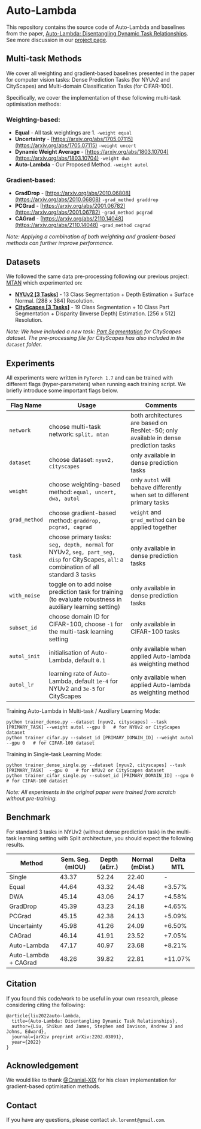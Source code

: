 # Auto-Lambda
This repository contains the source code of Auto-Lambda and baselines from the paper, [Auto-Lambda: Disentangling Dynamic Task Relationships](https://arxiv.org/abs/2202.03091). See more discussion in our [project page](https://shikun.io/projects/auto-lambda). 

## Multi-task Methods
We cover all weighting and gradient-based baselines presented in the paper for computer vision tasks: Dense Prediction Tasks (for NYUv2 and CityScapes) and Multi-domain Classification Tasks (for CIFAR-100). 

Specifically, we cover the implementation of these following multi-task optimisation methods:

### Weighting-based:
- **Equal** - All task weightings are 1. `-weight equal`
- **Uncertainty** - [https://arxiv.org/abs/1705.07115](https://arxiv.org/abs/1705.07115) `-weight uncert`
- **Dynamic Weight Average** - [https://arxiv.org/abs/1803.10704](https://arxiv.org/abs/1803.10704) `-weight dwa`
- **Auto-Lambda** - Our Proposed Method. `-weight autol`

### Gradient-based:
- **GradDrop** -  [https://arxiv.org/abs/2010.06808](https://arxiv.org/abs/2010.06808) `-grad_method graddrop`
- **PCGrad** - [https://arxiv.org/abs/2001.06782](https://arxiv.org/abs/2001.06782) `-grad_method pcgrad`
- **CAGrad** - [https://arxiv.org/abs/2110.14048](https://arxiv.org/abs/2110.14048) `-grad_method cagrad`

*Note: Applying a combination of both weighting and gradient-based methods can further improve performance.*

## Datasets
We followed the same data pre-processing following our previous project: [MTAN](https://github.com/lorenmt/mtan) which experimented on:

- [**NYUv2 [3 Tasks]**](https://www.dropbox.com/sh/86nssgwm6hm3vkb/AACrnUQ4GxpdrBbLjb6n-mWNa?dl=0)  - 13 Class Segmentation + Depth Estimation + Surface Normal. [288 x 384] Resolution.
- [**CityScapes [3 Tasks]**](https://www.dropbox.com/sh/qk3cr18d55d08gj/AAA5OCTPNFDEDk5fZsmCfmrAa?dl=0) - 19 Class Segmentation + 10 Class Part Segmentation + Disparity (Inverse Depth) Estimation. [256 x 512] Resolution.

*Note: We have included a new task: [Part Segmentation](https://github.com/pmeletis/panoptic_parts) for CityScapes dataset. The pre-processing file for CityScapes has also included in the `dataset` folder.*


## Experiments
All experiments were written in `PyTorch 1.7` and can be trained with different flags (hyper-parameters) when running each training script. We briefly introduce some important flags below. 

| Flag Name     | Usage                                                                                                                                    | Comments                                                                            |
|---------------|------------------------------------------------------------------------------------------------------------------------------------------|-------------------------------------------------------------------------------------|
| `network`     | choose multi-task network: `split, mtan`                                                                                                 | both architectures are based on ResNet-50; only available in dense prediction tasks |
| `dataset`     | choose dataset: `nyuv2, cityscapes`                                                                                                      | only available in dense prediction tasks                                            |
| `weight`      | choose weighting-based method: `equal, uncert, dwa, autol`                                                                               | only `autol` will behave differently when set to different primary tasks            |
| `grad_method` | choose gradient-based method: `graddrop, pcgrad, cagrad`                                                                                 | `weight` and `grad_method` can be applied together                                  |
| `task`        | choose primary tasks: `seg, depth, normal` for NYUv2, `seg, part_seg, disp` for CityScapes, `all`: a combination of all standard 3 tasks | only available in dense prediction tasks                                            |
| `with_noise`  | toggle on to add noise prediction task for training (to evaluate robustness in auxiliary learning setting)                               | only available in dense prediction tasks                                            |
| `subset_id`   | choose domain ID for CIFAR-100, choose `-1` for the multi-task learning setting                                                          | only available in CIFAR-100 tasks                                                   |
| `autol_init`  | initialisation of Auto-Lambda, default `0.1`                                                                                             | only available when applied Auto-lambda as weighting method                         |
| `autol_lr`    | learning rate of Auto-Lambda, default `1e-4`  for NYUv2 and `3e-5` for CityScapes                                                        | only available when applied Auto-lambda as weighting method                         |

Training Auto-Lambda in Multi-task / Auxiliary Learning Mode:
```
python trainer_dense.py --dataset [nyuv2, cityscapes] --task [PRIMARY_TASK] --weight autol --gpu 0   # for NYUv2 or CityScapes dataset
python trainer_cifar.py --subset_id [PRIMARY_DOMAIN_ID] --weight autol --gpu 0   # for CIFAR-100 dataset
```

Training in Single-task Learning Mode:
```
python trainer_dense_single.py --dataset [nyuv2, cityscapes] --task [PRIMARY_TASK]  --gpu 0   # for NYUv2 or CityScapes dataset
python trainer_cifar_single.py --subset_id [PRIMARY_DOMAIN_ID] --gpu 0   # for CIFAR-100 dataset
```

*Note: All experiments in the original paper were trained from scratch without pre-training.*

## Benchmark
For standard 3 tasks in NYUv2 (without dense prediction task) in the multi-task learning setting with Split architecture, you should expect the following results.

| Method               | Sem. Seg. (mIOU) | Depth (aErr.) | Normal (mDist.) | Delta MTL |
|----------------------|------------------|---------------|-----------------|-----------|
|Single | 43.37	| 52.24	        |22.40| - |
| Equal	               | 44.64	           | 43.32	        | 24.48	          | +3.57%    |
| DWA	                 | 45.14            | 	43.06        | 	24.17          | 	+4.58%   |
| GradDrop             | 45.39            | 43.23         | 24.18           | +4.65%    |
| PCGrad               | 45.15            | 42.38         | 24.13           | +5.09%    |
| Uncertainty          | 	45.98           | 	41.26        | 	24.09          | 	+6.50%   |
| CAGrad               | 46.14            | 41.91         | 23.52           | +7.05%    |
| Auto-Lambda          | 	47.17           | 	40.97	       | 23.68           | 	+8.21%   |
| Auto-Lambda + CAGrad | 	48.26           | 	39.82	       | 22.81           | 	+11.07%  |


## Citation
If you found this code/work to be useful in your own research, please considering citing the following:

```
@article{liu2022auto-lambda,
  title={Auto-Lambda: Disentangling Dynamic Task Relationships},
  author={Liu, Shikun and James, Stephen and Davison, Andrew J and Johns, Edward},
  journal={arXiv preprint arXiv:2202.03091},
  year={2022}
}
```

## Acknowledgement
We would like to thank [@Cranial-XIX](https://github.com/Cranial-XIX) for his clean implementation for gradient-based optimisation methods.

## Contact
If you have any questions, please contact `sk.lorenmt@gmail.com`.
